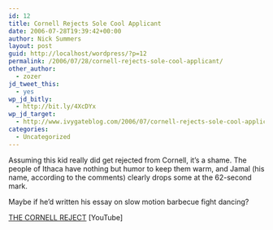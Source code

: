 ```yaml
---
id: 12
title: Cornell Rejects Sole Cool Applicant
date: 2006-07-28T19:39:42+00:00
author: Nick Summers
layout: post
guid: http://localhost/wordpress/?p=12
permalink: /2006/07/28/cornell-rejects-sole-cool-applicant/
other_author:
  - zozer
jd_tweet_this:
  - yes
wp_jd_bitly:
  - http://bit.ly/4XcDYx
wp_jd_target:
  - http://www.ivygateblog.com/2006/07/cornell-rejects-sole-cool-applicant/
categories:
  - Uncategorized
---
```

Assuming this kid really did get rejected from Cornell, it&#8217;s a shame. The people of Ithaca have nothing but humor to keep them warm, and Jamal (his name, according to the comments) clearly drops some at the 62-second mark. 

Maybe if he&#8217;d written his essay on slow motion barbecue fight dancing?

[THE CORNELL REJECT](http://www.youtube.com/watch?v=WYBcU-pyy-k) [YouTube]